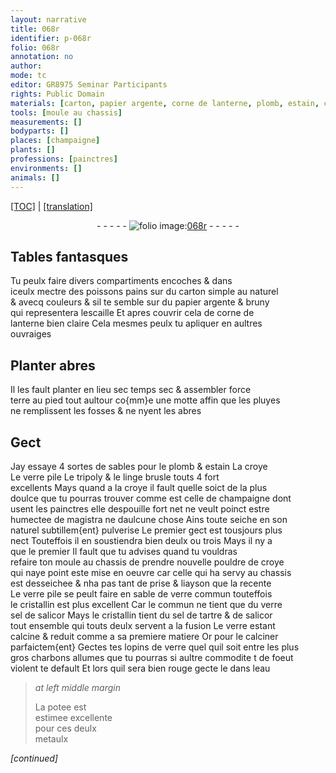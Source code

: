 ```yaml
---
layout: narrative
title: 068r
identifier: p-068r
folio: 068r
annotation: no
author:
mode: tc
editor: GR8975 Seminar Participants
rights: Public Domain
materials: [carton, papier argente, corne de lanterne, plomb, estain, croye, verre pile, tripoly, linge brusle, celle de champaigne dont usent les painctres, magistra, pouldre de croye, sable de verre commun touteffois le cristallin, verre, sel de salicor, cristallin, sel de tartre, salicor, charbons, eau, potee, metaulx]
tools: [moule au chassis]
measurements: []
bodyparts: []
places: [champaigne]
plants: []
professions: [painctres]
environments: []
animals: []
---
```


<p><a href="{{ site.baseurl }}/diplomatic/">[TOC]</a> | <a href="{{ site.baseurl }}/texts/p-068r_tl/" target="_blank">[translation]</a></p><div class="folio" align="center">- - - - - <a href="http://gallica.bnf.fr/ark:/12148/btv1b10500001g/f141.image" target="_blank"><img src="https://cu-mkp.github.io/2017-workshop-edition/assets/photo-icon.png" alt="folio image: " style="display:inline-block; margin-bottom:-3px;"/>068r</a> - - - - - </div>  
  

## Tables fantasques

 
Tu peulx faire divers compartiments encoches & dans<br/> iceulx mectre des poissons pains sur du <span class="m">carton</span> simple au naturel<br/> & avecq couleurs & sil te semble sur du <span class="m">papier argente</span> & bruny<br/> qui representera lescaille Et apres couvrir cela de <span class="m">corne de<br/> lanterne</span> bien claire Cela mesmes peulx tu apliquer en aultres<br/> ouvraiges
 
 
  

## Planter abres

 
Il les fault planter en <span class="del">lieu sec</span> temps sec & assembler force<br/> terre au pied tout aultour co{mm}e une motte affin que les pluyes<br/> ne remplissent les fosses & ne nyent les abres 
 
 
  

## Gect

 
Jay essaye 4 sortes de sables pour le <span class="m">plomb</span> & <span class="m">estain</span> La <span class="m">croye</span><br/> Le <span class="m">verre pile</span> Le <span class="m">tripoly</span> & le <span class="m">linge brusle</span> touts 4 fort<br/> excellents Mays quand a la <span class="m">croye</span> il fault quelle soict de la plus<br/> doulce que tu pourras trouver comme est <span class="m">celle de <span class="pl">champaigne</span> dont<br/> usent les <span class="pro">painctres</span></span> elle despouille fort net ne veult poinct estre<br/> humectee de <span class="m">magistra</span> ne daulcune chose Ains toute seiche en son<br/> naturel subtillem{ent} pulverise Le premier gect est tousjours plus<br/> nect Touteffois il en soustiendra bien deulx ou trois Mays il ny a<br/> que le premier Il fault que tu advises quand tu vouldras<br/> refaire ton <span class="tl">moule au chassis</span> de prendre nouvelle <span class="m">pouldre de croye</span><br/> qui naye point este mise en oeuvre car celle qui ha servy au chassis<br/> est desseichee & nha pas tant de prise & liayson que la recente<br/> Le <span class="m">verre pile</span> se peult faire en <span class="m">sable de verre commun touteffois<br/> le cristallin</span> est plus excellent Car le commun ne tient que du <span class="del"><span class="m">verre</span></span><br/> <span class="m">sel de salicor</span> Mays le <span class="m">cristallin</span> tient du <span class="m">sel de tartre</span> & de <span class="m">salicor</span><br/> tout ensemble qui touts deulx servent a la fusion Le <span class="m">verre</span> estant<br/> calcine & reduit comme a sa premiere matiere Or pour le calciner<br/> parfaictem{ent} Gectes tes lopins de <span class="m">verre</span> quel quil soit entre les plus<br/> gros <span class="m">charbons</span> allumes que tu pourras si aultre commodite <span class="del">t</span> <span class="add">d</span>e foeu<span class="del">t</span><br/> violent te default Et lors quil sera bien rouge gecte le dans l<span class="m">eau</span>
 
> *at left middle margin*
> 
> 
>   La <span class="m">potee</span> est<br/> estimee excellente<br/> pour ces deulx<br/> <span class="m">metaulx</span> 
 
*[continued]*
 
